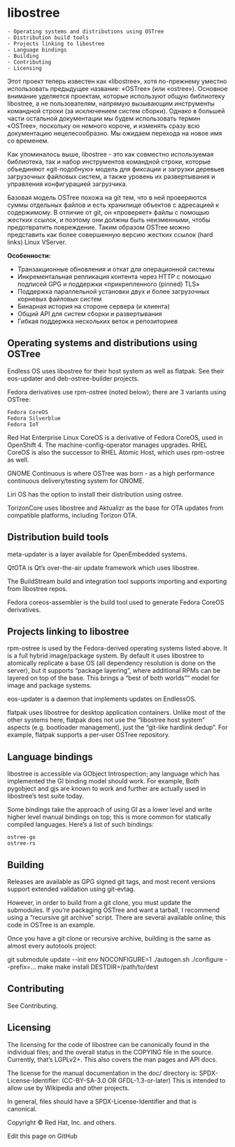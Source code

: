 # libostree

    - Operating systems and distributions using OSTree
    - Distribution build tools
    - Projects linking to libostree
    - Language bindings
    - Building
    - Contributing
    - Licensing

Этот проект теперь известен как «libostree», хотя по-прежнему уместно использовать предыдущее название: «OSTree» (или «ostree»). Основное внимание уделяется проектам, которые используют общую библиотеку libostree, а не пользователям, напрямую вызывающим инструменты командной строки (за исключением систем сборки). Однако в большей части остальной документации мы будем использовать термин «OSTree», поскольку он немного короче, и изменять сразу всю документацию нецелесообразно. Мы ожидаем перехода на новое имя со временем.

Как упоминалось выше, libostree - это как совместно используемая библиотека, так и набор инструментов командной строки, которые объединяют «git-подобную» модель для фиксации и загрузки деревьев загрузочных файловых систем, а также уровень их развертывания и управления конфигурацией загрузчика.

Базовая модель OSTree похожа на git тем, что в ней проверяются суммы отдельных файлов и есть хранилище объектов с адресацией к содержимому. В отличие от git, он «проверяет» файлы с помощью жестких ссылок, и поэтому они должны быть неизменными, чтобы предотвратить повреждение. Таким образом  OSTree можно представить как  более совершенную версию жестких ссылок (hard links) Linux VServer. 

**Особенности:**

- Транзакционные обновления и откат для операционной системы
- Инкрементальная репликация контента через HTTP с помощью подписей GPG и поддержки «прикрепленного (pinned) TLS»
- Поддержка параллельной установки двух и более загрузочных корневых файловых систем
- Бинарная история на стороне сервера (и клиента) 
- Общий API для систем сборки и развертывания 
- Гибкая поддержка нескольких веток и репозиториев


## Operating systems and distributions using OSTree

Endless OS uses libostree for their host system as well as flatpak. See their eos-updater and deb-ostree-builder projects.

Fedora derivatives use rpm-ostree (noted below); there are 3 variants using OSTree:

    Fedora CoreOS
    Fedora Silverblue
    Fedora IoT

Red Hat Enterprise Linux CoreOS is a derivative of Fedora CoreOS, used in OpenShift 4. The machine-config-operator manages upgrades. RHEL CoreOS is also the successor to RHEL Atomic Host, which uses rpm-ostree as well.

GNOME Continuous is where OSTree was born - as a high performance continuous delivery/testing system for GNOME.

Liri OS has the option to install their distribution using ostree.

TorizonCore uses libostree and Aktualizr as the base for OTA updates from compatible platforms, including Torizon OTA.

## Distribution build tools

meta-updater is a layer available for OpenEmbedded systems.

QtOTA is Qt’s over-the-air update framework which uses libostree.

The BuildStream build and integration tool supports importing and exporting from libostree repos.

Fedora coreos-assembler is the build tool used to generate Fedora CoreOS derivatives.

## Projects linking to libostree

rpm-ostree is used by the Fedora-derived operating systems listed above. It is a full hybrid image/package system. By default it uses libostree to atomically replicate a base OS (all dependency resolution is done on the server), but it supports “package layering”, where additional RPMs can be layered on top of the base. This brings a “best of both worlds”” model for image and package systems.

eos-updater is a daemon that implements updates on EndlessOS.

flatpak uses libostree for desktop application containers. Unlike most of the other systems here, flatpak does not use the “libostree host system” aspects (e.g. bootloader management), just the “git-like hardlink dedup”. For example, flatpak supports a per-user OSTree repository.

## Language bindings

libostree is accessible via GObject Introspection; any language which has implemented the GI binding model should work. For example, Both pygobject and gjs are known to work and further are actually used in libostree’s test suite today.

Some bindings take the approach of using GI as a lower level and write higher level manual bindings on top; this is more common for statically compiled languages. Here’s a list of such bindings:

    ostree-go
    ostree-rs

## Building

Releases are available as GPG signed git tags, and most recent versions support extended validation using git-evtag.

However, in order to build from a git clone, you must update the submodules. If you’re packaging OSTree and want a tarball, I recommend using a “recursive git archive” script. There are several available online; this code in OSTree is an example.

Once you have a git clone or recursive archive, building is the same as almost every autotools project:

git submodule update --init
env NOCONFIGURE=1 ./autogen.sh
./configure --prefix=...
make
make install DESTDIR=/path/to/dest

## Contributing

See Contributing.

## Licensing

The licensing for the code of libostree can be canonically found in the individual files; and the overall status in the COPYING file in the source. Currently, that’s LGPLv2+. This also covers the man pages and API docs.

The license for the manual documentation in the doc/ directory is: SPDX-License-Identifier: (CC-BY-SA-3.0 OR GFDL-1.3-or-later) This is intended to allow use by Wikipedia and other projects.

In general, files should have a SPDX-License-Identifier and that is canonical.

Copyright © Red Hat, Inc. and others.

Edit this page on GitHub
